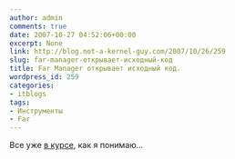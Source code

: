 ```yaml
---
author: admin
comments: true
date: 2007-10-27 04:52:06+00:00
excerpt: None
link: http://blog.not-a-kernel-guy.com/2007/10/26/259
slug: far-manager-открывает-исходный-код
title: Far Manager открывает исходный код.
wordpress_id: 259
categories:
- itblogs
tags:
- Инструменты
- Far
---
```


Все уже [в курсе](http://forum.farmanager.com/viewtopic.php?t=2964&sid=13dead80d72ca67cd725a862ebe7e2c4), как я понимаю...
